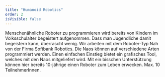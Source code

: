 ```yaml
---
title: "Humanoid Robotics"
order: 2
isVisible: false
---
```

Menschenähnliche Roboter zu programmieren wird bereits von Kindern im Volksschulalter begeistert aufgenommen. Dass man Jugendliche damit begeistern kann, überrascht wenig. Wir arbeiten mit dem Roboter-Typ Nah von der Firma Softbank Robotics. Die Naos können auf verschiedene Arten programmiert werden. Einen einfachen Einstieg bietet ein grafisches Tool, welches mit den Naos mitgeliefert wird. Mit ein bisschen Unterstützung können hier bereits 10-jährige einen Roboter zum Leben erwecken. Max. 10 TeilnehmerInnen.
